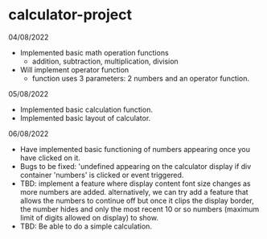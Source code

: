 # calculator-project
04/08/2022
- Implemented basic math operation functions
    - addition, subtraction, multiplication, division
- Will implement operator function
    - function uses 3 parameters: 2 numbers and an operator function.

05/08/2022
- Implemented basic calculation function.
- Implemented basic layout of calculator.

06/08/2022
- Have implemented basic functioning of numbers appearing once you have clicked on it.
- Bugs to be fixed: 'undefined appearing on the calculator display if div container 'numbers' is clicked or event triggered.
- TBD: implement a feature where display content font size changes as more numbers are added. alternatively, we can try add a feature that allows the numbers to continue off but once it clips the display border, the number hides and only the most recent 10 or so numbers (maximum limit of digits allowed on display) to show.
- TBD: Be able to do a simple calculation.